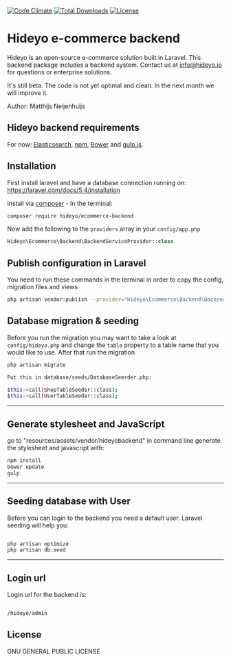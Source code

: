 [![Code Climate](https://codeclimate.com/github/hideyo/ecommerce-backend.png)](https://codeclimate.com/github/hideyo/ecommerce-backend)
<a href="https://packagist.org/packages/hideyo/ecommerce-backend"><img src="https://poser.pugx.org/hideyo/ecommerce-backend/d/total.svg" alt="Total Downloads"></a>
<a href="https://packagist.org/packages/hideyo/ecommerce-backend"><img src="https://poser.pugx.org/hideyo/ecommerce-backend/license.svg" alt="License"></a>
# Hideyo e-commerce backend
Hideyo is an open-source e-commerce solution built in Laravel. This backend package includes a backend system. Contact us at info@hideyo.io for questions or enterprise solutions. 

It's still beta. The code is not yet optimal and clean. In the next month we will improve it. 

Author: Matthijs Neijenhuijs


## Hideyo backend requirements

For now: <a href="https://www.elastic.co/">Elasticsearch</a>, <a href="https://www.npmjs.com/">npm</a>, <a href="https://bower.io/">Bower</a> and <a href="http://gulpjs.com/">gulp.js</a>. 


## Installation

First install laravel and have a database connection running on: https://laravel.com/docs/5.4/installation

Install via [composer](https://getcomposer.org/) - In the terminal:
```bash
composer require hideyo/ecommerce-backend
```

Now add the following to the `providers` array in your `config/app.php`
```php
Hideyo\Ecommerce\Backend\BackendServiceProvider::class
```

## Publish configuration in Laravel

You need to run these commands in the terminal in order to copy the config, migration files and views
```bash
php artisan vendor:publish --provider="Hideyo\Ecommerce\Backend\BackendServiceProvider"
```

## Database migration & seeding
Before you run the migration you may want to take a look at `config/hideyo.php` and change the `table` property to a table name that you would like to use. After that run the migration 
```bash
php artisan migrate

Put this in database/seeds/DatabaseSeerder.php:

$this->call(ShopTableSeeder::class);
$this->call(UserTableSeeder::class);


```

----

## Generate stylesheet and JavaScript

go to "resources/assets/vendor/hideyobackend" in command line generate the stylesheet and javascript with:
```bash
npm install
bower update
gulp 
```

---

## Seeding database with User
Before you can login to the backend you need a default user. Laravel seeding will help you: 
```bash

php artisan optimize
php artisan db:seed 
```


---
## Login url

Login url for the backend is:
```bash

/hideyo/admin
```

## License

GNU GENERAL PUBLIC LICENSE
